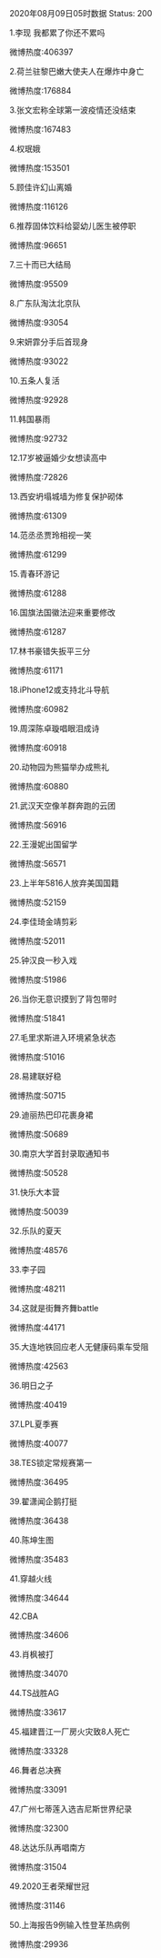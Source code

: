 2020年08月09日05时数据
Status: 200

1.李现 我都累了你还不累吗

微博热度:406397

2.荷兰驻黎巴嫩大使夫人在爆炸中身亡

微博热度:176884

3.张文宏称全球第一波疫情还没结束

微博热度:167483

4.权珉娥

微博热度:153501

5.顾佳许幻山离婚

微博热度:116126

6.推荐固体饮料给婴幼儿医生被停职

微博热度:96651

7.三十而已大结局

微博热度:95509

8.广东队淘汰北京队

微博热度:93054

9.宋妍霏分手后首现身

微博热度:93022

10.五条人复活

微博热度:92928

11.韩国暴雨

微博热度:92732

12.17岁被逼婚少女想读高中

微博热度:72826

13.西安坍塌城墙为修复保护砌体

微博热度:61309

14.范丞丞贾玲相视一笑

微博热度:61299

15.青春环游记

微博热度:61288

16.国旗法国徽法迎来重要修改

微博热度:61287

17.林书豪错失扳平三分

微博热度:61171

18.iPhone12或支持北斗导航

微博热度:60982

19.周深陈卓璇唱眼泪成诗

微博热度:60918

20.动物园为熊猫举办成熊礼

微博热度:60880

21.武汉天空像羊群奔跑的云团

微博热度:56916

22.王漫妮出国留学

微博热度:56571

23.上半年5816人放弃美国国籍

微博热度:52159

24.李佳琦金靖剪彩

微博热度:52011

25.钟汉良一秒入戏

微博热度:51986

26.当你无意识摸到了背包带时

微博热度:51841

27.毛里求斯进入环境紧急状态

微博热度:51016

28.易建联好稳

微博热度:50715

29.迪丽热巴印花裹身裙

微博热度:50689

30.南京大学首封录取通知书

微博热度:50528

31.快乐大本营

微博热度:50039

32.乐队的夏天

微博热度:48576

33.李子园

微博热度:48211

34.这就是街舞齐舞battle

微博热度:44171

35.大连地铁回应老人无健康码乘车受阻

微博热度:42563

36.明日之子

微博热度:40419

37.LPL夏季赛

微博热度:40077

38.TES锁定常规赛第一

微博热度:36495

39.翟潇闻企鹅打挺

微博热度:36438

40.陈坤生图

微博热度:35483

41.穿越火线

微博热度:34644

42.CBA

微博热度:34606

43.肖枫被打

微博热度:34070

44.TS战胜AG

微博热度:33617

45.福建晋江一厂房火灾致8人死亡

微博热度:33328

46.舞者总决赛

微博热度:33091

47.广州七蒂莲入选吉尼斯世界纪录

微博热度:32300

48.达达乐队再唱南方

微博热度:31504

49.2020王者荣耀世冠

微博热度:31146

50.上海报告9例输入性登革热病例

微博热度:29936

